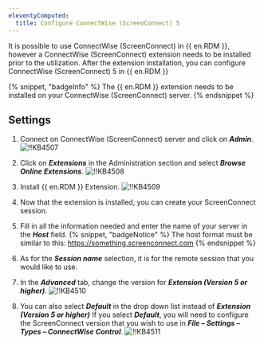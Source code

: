```yaml
---
eleventyComputed:
  title: Configure ConnectWise (ScreenConnect) 5
---
```

It is possible to use ConnectWise (ScreenConnect) in {{ en.RDM }}, however a ConnectWise (ScreenConnect) extension needs to be installed prior to the utilization. After the extension installation, you can configure ConnectWise (ScreenConnect) 5 in {{ en.RDM }}

{% snippet, "badgeInfo" %}
The {{ en.RDM }} extension needs to be installed on your ConnectWise (ScreenConnect) server.
{% endsnippet %}

## Settings

1. Connect on ConnectWise (ScreenConnect) server and click on ***Admin***.
![!!KB4507](https://cdnweb.devolutions.net/docs/docs_en_kb_KB4507.png)
1. Click on ***Extensions*** in the Administration section and select ***Browse Online Extensions***.
![!!KB4508](https://cdnweb.devolutions.net/docs/docs_en_kb_KB4508.png)
1. Install {{ en.RDM }} Extension.
![!!KB4509](https://cdnweb.devolutions.net/docs/docs_en_kb_KB4509.png)
1. Now that the extension is installed, you can create your ScreenConnect session.
1. Fill in all the information needed and enter the name of your server in the ***Host*** field.
{% snippet, "badgeNotice" %}
The host format must be similar to this: https://something.screenconnect.com
{% endsnippet %}

6. As for the ***Session name*** selection, it is for the remote session that you would like to use.
1. In the ***Advanced*** tab, change the version for ***Extension (Version 5 or higher)***.
![!!KB4510](https://cdnweb.devolutions.net/docs/docs_en_kb_KB4510.png)
1. You can also select ***Default*** in the drop down list instead of ***Extension (Version 5 or higher)*** If you select ***Default***, you will need to configure the ScreenConnect version that you wish to use in ***File – Settings – Types – ConnectWise Control***.
![!!KB4511](https://cdnweb.devolutions.net/docs/docs_en_kb_KB4511.png)
